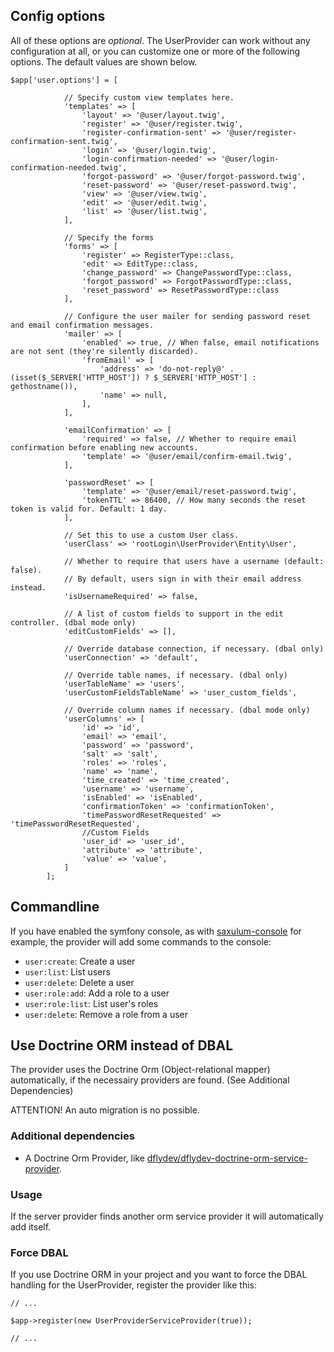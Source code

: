 Config options
--------------

All of these options are _optional_.
The UserProvider can work without any configuration at all,
or you can customize one or more of the following options.
The default values are shown below.

```
$app['user.options'] = [

            // Specify custom view templates here.
            'templates' => [
                'layout' => '@user/layout.twig',
                'register' => '@user/register.twig',
                'register-confirmation-sent' => '@user/register-confirmation-sent.twig',
                'login' => '@user/login.twig',
                'login-confirmation-needed' => '@user/login-confirmation-needed.twig',
                'forgot-password' => '@user/forgot-password.twig',
                'reset-password' => '@user/reset-password.twig',
                'view' => '@user/view.twig',
                'edit' => '@user/edit.twig',
                'list' => '@user/list.twig',
            ],

            // Specify the forms
            'forms' => [
                'register' => RegisterType::class,
                'edit' => EditType::class,
                'change_password' => ChangePasswordType::class,
                'forgot_password' => ForgotPasswordType::class,
                'reset_password' => ResetPasswordType::class
            ],

            // Configure the user mailer for sending password reset and email confirmation messages.
            'mailer' => [
                'enabled' => true, // When false, email notifications are not sent (they're silently discarded).
                'fromEmail' => [
                    'address' => 'do-not-reply@' . (isset($_SERVER['HTTP_HOST']) ? $_SERVER['HTTP_HOST'] : gethostname()),
                    'name' => null,
                ],
            ],

            'emailConfirmation' => [
                'required' => false, // Whether to require email confirmation before enabling new accounts.
                'template' => '@user/email/confirm-email.twig',
            ],

            'passwordReset' => [
                'template' => '@user/email/reset-password.twig',
                'tokenTTL' => 86400, // How many seconds the reset token is valid for. Default: 1 day.
            ],

            // Set this to use a custom User class.
            'userClass' => 'rootLogin\UserProvider\Entity\User',

            // Whether to require that users have a username (default: false).
            // By default, users sign in with their email address instead.
            'isUsernameRequired' => false,

            // A list of custom fields to support in the edit controller. (dbal mode only)
            'editCustomFields' => [],

            // Override database connection, if necessary. (dbal only)
            'userConnection' => 'default',

            // Override table names, if necessary. (dbal only)
            'userTableName' => 'users',
            'userCustomFieldsTableName' => 'user_custom_fields',

            // Override column names if necessary. (dbal mode only)
            'userColumns' => [
                'id' => 'id',
                'email' => 'email',
                'password' => 'password',
                'salt' => 'salt',
                'roles' => 'roles',
                'name' => 'name',
                'time_created' => 'time_created',
                'username' => 'username',
                'isEnabled' => 'isEnabled',
                'confirmationToken' => 'confirmationToken',
                'timePasswordResetRequested' => 'timePasswordResetRequested',
                //Custom Fields
                'user_id' => 'user_id',
                'attribute' => 'attribute',
                'value' => 'value',
            ]
        ];
```

Commandline
-----------

If you have enabled the symfony console, as with [saxulum-console](https://github.com/saxulum/saxulum-console) for example, the provider will add some commands to the console:

* `user:create`: Create a user
* `user:list`: List users
* `user:delete`: Delete a user
* `user:role:add`: Add a role to a user
* `user:role:list`: List user's roles
* `user:delete`: Remove a role from a user

Use Doctrine ORM instead of DBAL
--------------------------------

The provider uses the Doctrine Orm (Object-relational mapper) automatically, if the necessairy providers are found. (See Additional Dependencies)

ATTENTION! An auto migration is no possible.

### Additional dependencies

* A Doctrine Orm Provider, like [dflydev/dflydev-doctrine-orm-service-provider](https://github.com/dflydev/dflydev-doctrine-orm-service-provider).

### Usage

If the server provider finds another orm service provider it will automatically add itself.

### Force DBAL

If you use Doctrine ORM in your project and you want to force the DBAL handling for the UserProvider, register the provider like this:

```
// ...

$app->register(new UserProviderServiceProvider(true));

// ...
```
